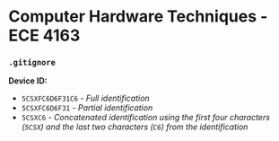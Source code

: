 # Computer Hardware Techniques - ECE 4163

### `.gitignore`

**Device ID:** 
- `5CSXFC6D6F31C6` - *Full identification*
- `5CSXFC6D6F31` - *Partial identification*
- `5CSXC6` - *Concatenated identification using the first four characters (`5CSX`) and the last two characters (`C6`) from the identification* 
